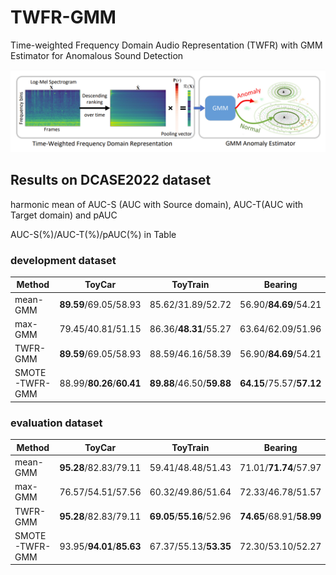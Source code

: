 # TWFR-GMM
Time-weighted Frequency Domain Audio Representation (TWFR) with GMM Estimator for  Anomalous Sound Detection

![structure](./structure.png)


## Results on DCASE2022 dataset
harmonic mean of AUC-S (AUC with Source domain), AUC-T(AUC with Target domain) and pAUC

AUC-S(%)/AUC-T(%)/pAUC(%) in Table
### development dataset
| Method          | ToyCar  | ToyTrain | Bearing |  Fan    | Gearbox | Slider  |  Valve  |  Average  |
| --------------- | :-----: |  :----:  | :----:  | :----:  |:----:   | :----:  | :----:  |   :----:  |
| mean-GMM        |**89.59**/69.05/58.93        |85.62/31.89/52.72        |56.90/**84.69**/54.21    |79.70/**63.16**/62.13    |83.16/76.13/65.42            |90.66/67.77/66.44        |53.61/51.16/50.53            |77.04/63.41/58.63|
| max-GMM         |    79.45/40.81/51.15        |86.36/**48.31**/55.27    |63.64/62.09/51.96        |75.05/49.98/52.19        |73.73/69.62/57.34            |92.36/70.19/70.46        |94.85/89.00/69.92            |80.78/61.43/58.33|
| TWFR-GMM        |**89.59**/69.05/58.93        |88.59/46.16/58.39        |56.90/**84.69**/54.21    |79.70/**63.16**/62.13    |82.93/78.28/63.60            |**95.59**/80.32/73.32    |**95.99**/**90.40**/**72.43**|84.19/73.15/63.29|
| SMOTE-TWFR-GMM  |    88.99/**80.26**/**60.41**|**89.88**/46.50/**59.88**|**64.15**/75.57/**57.12**|**83.11**/61.01/**63.57**|**84.91**/**81.41**/**66.62**|95.09/**84.29**/**76.43**|95.64/89.49/70.15            |**85.97**/**74.08**/**64.89**|
### evaluation dataset
| Method          | ToyCar  | ToyTrain | Bearing |  Fan    | Gearbox | Slider  |  Valve  |  Average  |
| --------------- | :-----: |  :----:  | :----:  | :----:  |:----:   | :----:  | :----:  |   :----:  |
| mean-GMM        |**95.28**/82.83/79.11    |59.41/48.48/51.43        |71.01/**71.74**/57.97    |**58.88**/**42.25**/**51.73**|89.96/80.36/64.11            |76.98/58.07/56.28        |51.42/53.35/51.47        |71.85/62.44/58.87|
| max-GMM         |76.57/54.51/57.56        |60.32/49.86/51.64        |72.33/46.78/51.57        |58.26/32.33/49.55            |72.50/64.05/50.20            |78.21/**70.31**/59.41    |**88.92**/75.91/**66.68**|72.44/56.25/55.23|
| TWFR-GMM        |**95.28**/82.83/79.11    |**69.05**/**55.16**/52.96|**74.65**/68.91/**58.99**|**58.88**/**42.25**/**51.73**|84.28/73.78/58.99            |**85.15**/65.89/**60.34**|88.28/**77.57**/64.17    |**79.37**/66.63/60.90|
| SMOTE-TWFR-GMM  |93.95/**94.01**/**85.63**|67.37/55.13/**53.35**    |72.30/53.10/52.27        |57.18/41.88/51.06            |**90.02**/**84.78**/**65.57**|82.51/66.18/60.15        |87.14/75.82/63.68        |78.64/**67.27**/**61.67**|
